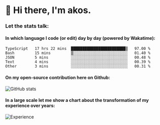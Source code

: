 # 👋 Hi there, I'm akos. 


### Let the stats talk:


#### In which language I code (or edit) day by day (powered by Wakatime): 

<!--START_SECTION:waka-->
```text
TypeScript   17 hrs 22 mins  ████████████████████████▒   97.00 % 
Bash         15 mins         ▒░░░░░░░░░░░░░░░░░░░░░░░░   01.40 % 
JSON         5 mins          ░░░░░░░░░░░░░░░░░░░░░░░░░   00.48 % 
Text         4 mins          ░░░░░░░░░░░░░░░░░░░░░░░░░   00.39 % 
Other        3 mins          ░░░░░░░░░░░░░░░░░░░░░░░░░   00.31 % 
```
<!--END_SECTION:waka-->

#### On my open-source contribution here on Github:
 
![GitHub stats](https://github-readme-stats.vercel.app/api?username=akosbalasko)

#### In a large scale let me show a chart about the transformation of my experience over years:   

![Experience](https://cr-skills-chart-widget.azurewebsites.net/api/api?username=akosbalasko)
